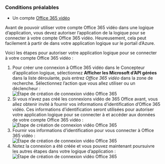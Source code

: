 ### <a name="prerequisites"></a>Conditions préalables

- Un compte [Office 365 vidéo](https://support.office.com/article/Meet-Office-365-Video-ca1cc1a9-a615-46e1-b6a3-40dbd99939a6)  


Avant de pouvoir utiliser votre compte Office 365 vidéo dans une logique d’application, vous devez autoriser l’application de la logique pour se connecter à votre compte Office 365 vidéo. Heureusement, cela peut facilement à partir de dans votre application logique sur le portail d’Azure.  

Voici les étapes pour autoriser votre application logique pour se connecter à votre compte Office 365 vidéo :  
1. Pour créer une connexion à Office 365 vidéo dans le Concepteur d’application logique, sélectionnez **Afficher les Microsoft d’API gérées** dans la liste déroulante, puis entrez *Office 365 vidéo* dans la zone de recherche. Sélectionnez l’action que vous allez utiliser ou un déclencheur :  
![Étape de création de connexion vidéo Office 365](./media/connectors-create-api-office365video/office365video-1.png)  
2. Si vous n’avez pas créé les connexions vidéo de 365 Office avant, vous allez obtenir invité à fournir vos informations d’identification d’Office 365 vidéo. Ces informations d’identification seront utilisées pour autoriser votre application logique pour se connecter à et accéder aux données de votre compte Office 365 vidéo :  
![Étape de création de connexion vidéo Office 365](./media/connectors-create-api-office365video/office365video-2.png)  
3. Fournir vos informations d’identification pour vous connecter à Office 365 vidéo :  
 ![Étape de création de connexion vidéo Office 365](./media/connectors-create-api-office365video/office365video-3.png)  
4. Notez la connexion a été créée et vous pouvez maintenant poursuivre les autres étapes dans votre logique d’application :  
![Étape de création de connexion vidéo Office 365](./media/connectors-create-api-office365video/office365video-4.png)  
